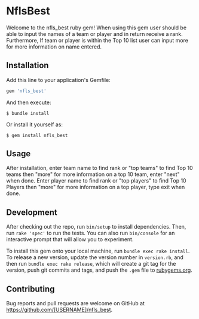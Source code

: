 # NflsBest

Welcome to the nfls_best ruby gem! When using this gem user should be able to input the names of a team or player and in return receive a rank. Furthermore, If team or player is within the Top 10 list user can input more for more information on name entered. 

## Installation

Add this line to your application's Gemfile:

```ruby
gem 'nfls_best'
```

And then execute:

    $ bundle install

Or install it yourself as:

    $ gem install nfls_best

## Usage

After installation, enter team name to find rank or "top teams" to find Top 10 teams then "more" for more information on a top 10 team, enter "next" when done. Enter player name to find rank or "top players" to find Top 10 Players then "more" for more information on a top player, type exit when done.

## Development

After checking out the repo, run `bin/setup` to install dependencies. Then, run `rake 'spec'` to run the tests. You can also run `bin/console` for an interactive prompt that will allow you to experiment.

To install this gem onto your local machine, run `bundle exec rake install`. To release a new version, update the version number in `version.rb`, and then run `bundle exec rake release`, which will create a git tag for the version, push git commits and tags, and push the `.gem` file to [rubygems.org](https://rubygems.org).

## Contributing

Bug reports and pull requests are welcome on GitHub at https://github.com/[USERNAME]/nfls_best.

